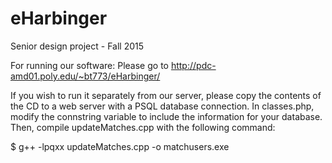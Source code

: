 # eHarbinger
Senior design project - Fall 2015

For running our software:
Please go to http://pdc-amd01.poly.edu/~bt773/eHarbinger/

If you wish to run it separately from our server, please copy the contents of the CD to a web server with a PSQL database connection.
In classes.php, modify the connstring variable to include the information for your database.
Then, compile updateMatches.cpp with the following command:

$ g++ -lpqxx updateMatches.cpp -o matchusers.exe
